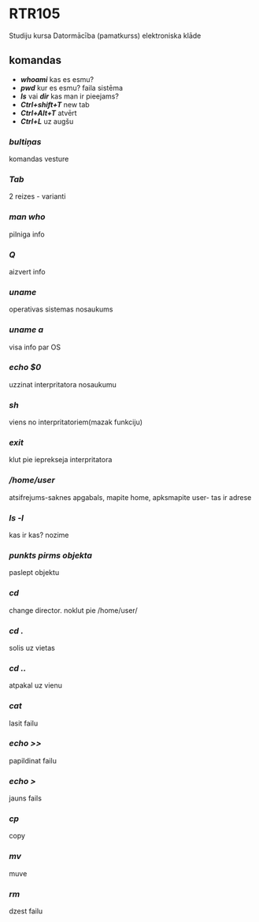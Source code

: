 # RTR105
Studiju kursa Datormācība (pamatkurss) elektroniska klāde

## komandas
- ***whoami***   kas es esmu?
- ***pwd***   kur es esmu? faila sistēma
- ***ls*** vai ***dir***   kas man ir pieejams?
- ***Ctrl+shift+T*** new tab
- ***Ctrl+Alt+T*** atvērt
- ***Ctrl+L*** uz augšu

### *bultiņas*   
komandas vesture

### *Tab*   
2 reizes - varianti

### *man who*   
pilniga info

### *Q*   
aizvert info

### *uname*   
operativas sistemas nosaukums

### *uname a*   
visa info par OS

### *echo $0*   
uzzinat interpritatora nosaukumu

### *sh*   
viens no interpritatoriem(mazak funkciju)

### *exit*   
klut pie ieprekseja interpritatora

### */home/user*   
atsifrejums-saknes apgabals, mapite home, apksmapite user- tas ir adrese

### *ls -l*   
kas ir kas? nozime

### *punkts pirms objekta*   
paslept objektu

### *cd*   
change director. noklut pie /home/user/

### *cd .*   
solis uz vietas

### *cd ..*   
atpakal uz vienu 

### *cat*
lasit failu

### *echo >>*
papildinat failu

### *echo >*
jauns fails

### *cp* 
copy

### *mv*
muve

### *rm*
dzest failu
